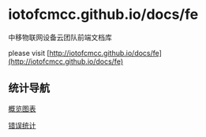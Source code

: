 iotofcmcc.github.io/docs/fe
===============

中移物联网设备云团队前端文档库

please visit [http://iotofcmcc.github.io/docs/fe](http://iotofcmcc.github.io/docs/fe)


## 统计导航

[概览图表](http://tongji.fe.ioteams.com/?access_token=GnQdydoTkqgkw%2FS0%2Bb7XpgOsgX72M4h9PniDh9Htq%2FU%3D)

[错误统计](http://tongji.fe.ioteams.com/errinfo?p=onenet_portal&access_token=GnQdydoTkqgkw%2FS0%2Bb7XpgOsgX72M4h9PniDh9Htq%2FU%3D)